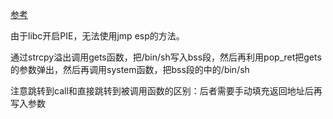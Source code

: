 [参考](https://blog.csdn.net/niexinming/article/details/78796408)

由于libc开启PIE，无法使用jmp esp的方法。

通过strcpy溢出调用gets函数，把/bin/sh写入bss段，然后再利用pop_ret把gets的参数弹出，然后再调用system函数，把bss段的中的/bin/sh

注意跳转到call和直接跳转到被调用函数的区别：后者需要手动填充返回地址后再写入参数